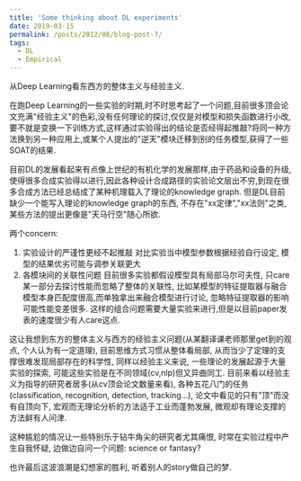```yaml
---
title: 'Some thinking about DL experiments'
date: 2019-03-15
permalink: /posts/2012/08/blog-post-7/
tags:
  - DL
  - Empirical
---
```


从Deep Learning看东西方的整体主义与经验主义.

在跑Deep Learning的一些实验的时期,时不时思考起了一个问题,目前很多顶会论文充满"经验主义"的色彩,没有任何理论的探讨,仅仅是对模型和损失函数进行小改,要不就是变换一下训练方式,这样通过实验得出的结论是否经得起推敲?将同一种方法换到另一种应用上,或某个人提出的"逆天"模块迁移到别的任务模型,获得了一些SOAT的结果. 

目前DL的发展看起来有点像上世纪的有机化学的发展那样,由于药品和设备的升级,使得很多合成实验得以进行,因此各种设计合成路径的实验论文层出不穷,到现在很多合成方法已经总结成了某种机理载入了理论的knowledge graph. 但是DL目前缺少一个能写入理论的knowledge graph的东西, 不存在"xx定律","xx法则"之类, 某些方法的提出更像是"天马行空"随心所欲. 

两个concern:
1. 实验设计的严谨性更经不起推敲
   对比实验当中模型参数根据经验自行设定, 模型的结果优劣可能与调参关联更大
2. 各模块间的关联性问题
   目前很多实验都假设模型具有局部马尔可夫性, 只care某一部分去探讨性能而忽略了整体的关联性, 比如某模型的特征提取器与融合模型本身匹配度很高,而单独拿出来融合模型进行讨论, 忽略特征提取器的影响可能性能变差很多. 这样的组合问题需要大量实验来进行,但是以目前paper发表的速度很少有人care这点.
   
这让我想到东方的整体主义与西方的经验主义问题(从某翻译课老师那里get到的观点, 个人认为有一定道理), 目前思维方式习惯从整体看局部, 从而当少了定理的支撑很难发现局部存在的科学性, 同样以经验主义来说, 一些理论的发展起源于大量实验的探索, 可能这些实验是在不同领域(cv,nlp)但又异曲同工. 目前来看以经验主义为指导的研究者居多(从cv顶会论文数量来看), 各种五花八门的任务(classification, recognition, detection, tracking...), 论文中看见的只有"顶"而没有自顶向下, 宏观而无理论分析的方法适于工业而蓬勃发展, 微观却有理论支撑的方法鲜有人问津.

这种尴尬的情况让一些特别乐于钻牛角尖的研究者尤其痛恨, 时常在实验过程中产生自我怀疑, 边做边自问一个问题: science or fantasy?

也许最后这波浪潮是幻想家的胜利, 听着别人的story做自己的梦.
